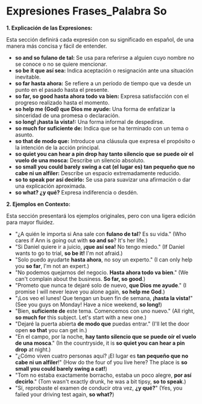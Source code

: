 # Expresiones Frases_Palabra So


**1. Explicación de las Expresiones:**

Esta sección definirá cada expresión con su significado en español, de una manera más concisa y fácil de entender.

*   **so and so   fulano de tal:** Se usa para referirse a alguien cuyo nombre no se conoce o no se quiere mencionar.
*   **so be it   que así sea:**  Indica aceptación o resignación ante una situación inevitable.
*   **so far   hasta ahora:**  Se refiere a un período de tiempo que va desde un punto en el pasado hasta el presente.
*   **so far, so good   hasta ahora todo va bien:** Expresa satisfacción con el progreso realizado hasta el momento.
*   **so help me (God)   que Dios me ayude:**  Una forma de enfatizar la sinceridad de una promesa o declaración.
*   **so long!   ¡hasta la vista!:** Una forma informal de despedirse.
*   **so much for   suficiente de:** Indica que se ha terminado con un tema o asunto.
*   **so that   de modo que:** Introduce una cláusula que expresa el propósito o la intención de la acción principal.
*   **so quiet you can hear a pin drop   hay tanto silencio que se puede oír el vuelo de una mosca:** Describe un silencio absoluto.
*   **so small you could barely swing a cat   (el lugar es) tan pequeño que no cabe ni un alfiler:** Describe un espacio extremadamente reducido.
*   **so to speak   por así decirlo:**  Se usa para suavizar una afirmación o dar una explicación aproximada.
*   **so what?   ¿y qué?**  Expresa indiferencia o desdén.

**2. Ejemplos en Contexto:**

Esta sección presentará los ejemplos originales, pero con una ligera edición para mayor fluidez.

*   "¿A quién le importa si Ana sale con **fulano de tal**? Es su vida." (Who cares if Ann is going out with **so and so**? It's her life.)
*   "Si Daniel quiere ir a juicio, **¡que así sea!** No tengo miedo." (If Daniel wants to go to trial, **so be it!** I'm not afraid.)
*   "Solo puedo ayudarte **hasta ahora**, no soy un experto." (I can only help you **so far**, I'm not an expert.)
*   "No podemos quejarnos del negocio. **Hasta ahora todo va bien**." (We can't complain about the business. **So far, so good**.)
*   "Prometo que nunca te dejaré solo de nuevo, **que Dios me ayude**." (I promise I will never leave you alone again, **so help me God**.)
*   "¡Los veo el lunes! Que tengan un buen fin de semana, **¡hasta la vista!**" (See you guys on Monday! Have a nice weekend, **so long!**)
*   "Bien, **suficiente de** este tema. Comencemos con uno nuevo." (All right, **so much for** this subject. Let's start with a new one.)
*   "Dejaré la puerta abierta **de modo que** puedas entrar." (I'll let the door open **so that** you can get in.)
*   "En el campo, por la noche, **hay tanto silencio que se puede oír el vuelo de una mosca**." (In the countryside, it is **so quiet you can hear a pin drop** at night.)
*   "¿Cómo viven cuatro personas aquí? ¡El lugar es **tan pequeño que no cabe ni un alfiler**!" (How do the four of you live here? The place is **so small you could barely swing a cat!**)
*   "Tom no estaba exactamente borracho, estaba un poco alegre, **por así decirlo**." (Tom wasn't exactly drunk, he was a bit tipsy, **so to speak**.)
*   "Sí, reprobaste el examen de conducir otra vez, **¿y qué?**" (Yes, you failed your driving test again, **so what?**)

